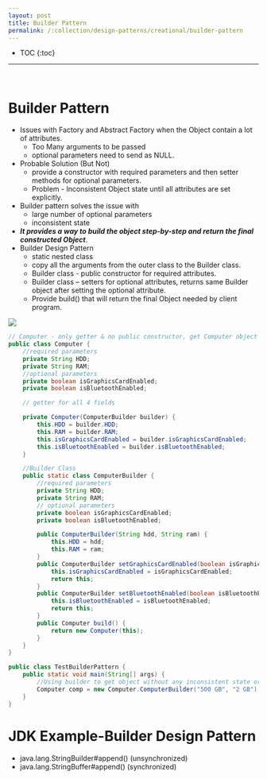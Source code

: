 ```yaml
---
layout: post
title: Builder Pattern
permalink: /:collection/design-patterns/creational/builder-pattern
---
```


- TOC
{:toc}

<hr><br>

# Builder Pattern

- Issues with Factory and Abstract Factory when the Object contain a lot of attributes.
  -	Too Many arguments to be passed
  -	optional parameters need to send as NULL.
- Probable Solution (But Not)
  -	provide a constructor with required parameters and then setter methods for optional parameters. 
  -	Problem - Inconsistent Object state until all attributes are set explicitly.
- Builder pattern solves the issue with
  - large number of optional parameters 
  -	inconsistent state
- ***It provides a way to build the object step-by-step and return the final constructed Object***.
- Builder Design Pattern
  -	 static nested class 
  -	 copy all the arguments from the outer class to the Builder class.
  -	 Builder class - public constructor for required attributes.
  -	 Builder class – setters for optional attributes, returns same Builder object after setting the optional attribute.
  -	Provide build() that will return the final Object needed by client program.

![]({{site.cdn}}/design-patterns/creational-builder.png)

```java
// Computer - only getter & no public constructor, get Computer object only via ComputerBuilder.
public class Computer {
    //required parameters
    private String HDD;
    private String RAM;
    //optional parameters
    private boolean isGraphicsCardEnabled;
    private boolean isBluetoothEnabled;

    // getter for all 4 fields

    private Computer(ComputerBuilder builder) {
        this.HDD = builder.HDD;
        this.RAM = builder.RAM;
        this.isGraphicsCardEnabled = builder.isGraphicsCardEnabled;
        this.isBluetoothEnabled = builder.isBluetoothEnabled;
    }

    //Builder Class
    public static class ComputerBuilder {
        //required parameters
        private String HDD;
        private String RAM;
        // optional parameters
        private boolean isGraphicsCardEnabled;
        private boolean isBluetoothEnabled;

        public ComputerBuilder(String hdd, String ram) {
            this.HDD = hdd;
            this.RAM = ram;
        }
        public ComputerBuilder setGraphicsCardEnabled(boolean isGraphicsCardEnabled) {
            this.isGraphicsCardEnabled = isGraphicsCardEnabled;
            return this;
        }
        public ComputerBuilder setBluetoothEnabled(boolean isBluetoothEnabled) {
            this.isBluetoothEnabled = isBluetoothEnabled;
            return this;
        }
        public Computer build() {
            return new Computer(this);
        }
    }
}
```
```java
public class TestBuilderPattern {
    public static void main(String[] args) {
        //Using builder to get object without any inconsistent state or arguments management issues
        Computer comp = new Computer.ComputerBuilder("500 GB", "2 GB").setBluetoothEnabled(true).setGraphicsCardEnabled(true).build();
    }
}
```

# JDK Example-Builder Design Pattern
-	java.lang.StringBuilder#append() (unsynchronized)
-	java.lang.StringBuffer#append() (synchronized)
